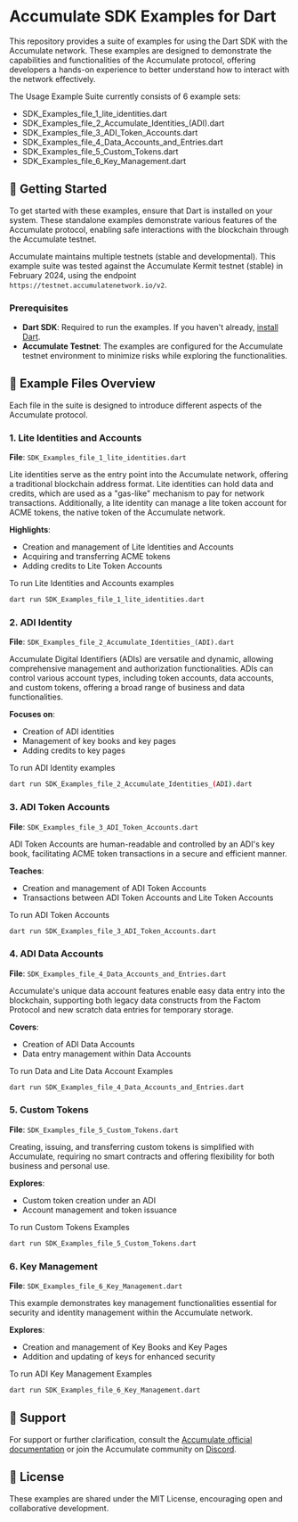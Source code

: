 # Accumulate SDK Examples for Dart

This repository provides a suite of examples for using the Dart SDK with the Accumulate network. These examples are designed to demonstrate the capabilities and functionalities of the Accumulate protocol, offering developers a hands-on experience to better understand how to interact with the network effectively.

The Usage Example Suite currently consists of 6 example sets:
- SDK_Examples_file_1_lite_identities.dart
- SDK_Examples_file_2_Accumulate_Identities_(ADI).dart
- SDK_Examples_file_3_ADI_Token_Accounts.dart
- SDK_Examples_file_4_Data_Accounts_and_Entries.dart
- SDK_Examples_file_5_Custom_Tokens.dart
- SDK_Examples_file_6_Key_Management.dart

## 🚀 Getting Started

To get started with these examples, ensure that Dart is installed on your system. These standalone examples demonstrate various features of the Accumulate protocol, enabling safe interactions with the blockchain through the Accumulate testnet.

Accumulate maintains multiple testnets (stable and developmental). This example suite was tested against the Accumulate Kermit testnet (stable) in February 2024, using the endpoint `https://testnet.accumulatenetwork.io/v2`.

### Prerequisites

- **Dart SDK**: Required to run the examples. If you haven't already, [install Dart](https://dart.dev/get-dart).
- **Accumulate Testnet**: The examples are configured for the Accumulate testnet environment to minimize risks while exploring the functionalities.

## 📁 Example Files Overview

Each file in the suite is designed to introduce different aspects of the Accumulate protocol.

### 1. **Lite Identities and Accounts**

**File**: `SDK_Examples_file_1_lite_identities.dart`

Lite identities serve as the entry point into the Accumulate network, offering a traditional blockchain address format. Lite identities can hold data and credits, which are used as a "gas-like" mechanism to pay for network transactions. Additionally, a lite identity can manage a lite token account for ACME tokens, the native token of the Accumulate network.

**Highlights**:
- Creation and management of Lite Identities and Accounts
- Acquiring and transferring ACME tokens
- Adding credits to Lite Token Accounts

To run Lite Identities and Accounts examples
```bash
dart run SDK_Examples_file_1_lite_identities.dart
```

### 2. **ADI Identity**

**File**: `SDK_Examples_file_2_Accumulate_Identities_(ADI).dart`

Accumulate Digital Identifiers (ADIs) are versatile and dynamic, allowing comprehensive management and authorization functionalities. ADIs can control various account types, including token accounts, data accounts, and custom tokens, offering a broad range of business and data functionalities.

**Focuses on**:
- Creation of ADI identities
- Management of key books and key pages
- Adding credits to key pages

To run ADI Identity examples
```bash
dart run SDK_Examples_file_2_Accumulate_Identities_(ADI).dart
```

### 3. **ADI Token Accounts**

**File**: `SDK_Examples_file_3_ADI_Token_Accounts.dart`

ADI Token Accounts are human-readable and controlled by an ADI's key book, facilitating ACME token transactions in a secure and efficient manner.

**Teaches**:
- Creation and management of ADI Token Accounts
- Transactions between ADI Token Accounts and Lite Token Accounts

To run ADI Token Accounts
```bash
dart run SDK_Examples_file_3_ADI_Token_Accounts.dart
```

### 4. **ADI Data Accounts**

**File**: `SDK_Examples_file_4_Data_Accounts_and_Entries.dart`

Accumulate's unique data account features enable easy data entry into the blockchain, supporting both legacy data constructs from the Factom Protocol and new scratch data entries for temporary storage.

**Covers**:
- Creation of ADI Data Accounts
- Data entry management within Data Accounts

To run Data and Lite Data Account Examples
```bash
dart run SDK_Examples_file_4_Data_Accounts_and_Entries.dart
```

### 5. **Custom Tokens**

**File**: `SDK_Examples_file_5_Custom_Tokens.dart`

Creating, issuing, and transferring custom tokens is simplified with Accumulate, requiring no smart contracts and offering flexibility for both business and personal use.

**Explores**:
- Custom token creation under an ADI
- Account management and token issuance

To run Custom Tokens Examples
```bash
dart run SDK_Examples_file_5_Custom_Tokens.dart
```

### 6. **Key Management**

**File**: `SDK_Examples_file_6_Key_Management.dart`

This example demonstrates key management functionalities essential for security and identity management within the Accumulate network.

**Explores**:
- Creation and management of Key Books and Key Pages
- Addition and updating of keys for enhanced security

To run ADI Key Management Examples
```bash
dart run SDK_Examples_file_6_Key_Management.dart
```

## 🤝 Support

For support or further clarification, consult the [Accumulate official documentation](https://docs.accumulatenetwork.io/) or join the Accumulate community on [Discord](https://discord.gg/2kBcaxrB).

## 📄 License

These examples are shared under the MIT License, encouraging open and collaborative development.
